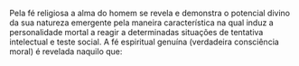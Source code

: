 ﻿Pela fé religiosa a alma do homem se revela e demonstra o potencial divino da sua natureza emergente pela maneira característica na qual induz a personalidade mortal a reagir a determinadas situações de tentativa intelectual e teste social. A fé espiritual genuína (verdadeira consciência moral) é revelada  naquilo que: